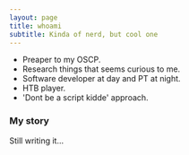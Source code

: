 ```yaml
---
layout: page
title: whoami
subtitle: Kinda of nerd, but cool one
---
```


- Preaper to my OSCP.
- Research things that seems curious to me.
- Software developer at day and PT at night.
- HTB player.
- 'Dont be a script kidde' approach.

### My story

Still writing it...

